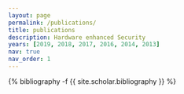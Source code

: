 ```yaml
---
layout: page
permalink: /publications/
title: publications
description: Hardware enhanced Security
years: [2019, 2018, 2017, 2016, 2014, 2013]
nav: true
nav_order: 1
---
```

<!-- _pages/publications.md -->
<div class="publications">

{% bibliography -f {{ site.scholar.bibliography }} %}

</div>
